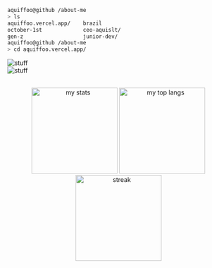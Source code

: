 ```bash
aquiffoo@github /about-me
> ls
aquiffoo.vercel.app/    brazil
october-1st             ceo-aquislt/
gen-z                   junior-dev/
aquiffoo@github /about-me
> cd aquiffoo.vercel.app/
```
![stuff](https://skillicons.dev/icons?i=js,py,html,css,ts,cs,discord,premiere,github,notion,vscode)
<br>
![stuff](https://skillicons.dev/icons?i=react,androidstudio,gmail,arduino,markdown,windows,sqlite,nodejs,git,bash,next)
<br> <br>

<p align="center">
  <img src="https://github-readme-stats.vercel.app/api?username=aquiffoo&theme=blue_navy&hide_border=true" alt="my stats" height="195px" />
  <img src="https://github-readme-stats.vercel.app/api/top-langs/?username=aquiffoo&theme=blue_navy&layout=compact&hide_border=true&langs_count=8" alt="my top langs" height="195px" />
  <img src="https://streak-stats.demolab.com/?user=aquiffoo&theme=blue_navy&hide_border=true&date_format=M%20j%5B%2C%20Y%5D&exclude_days=Sun%2CSat)](https://git.io/streak-stats" alt="streak" height="195px"/>
</p>
